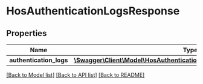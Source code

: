 # HosAuthenticationLogsResponse

## Properties
Name | Type | Description | Notes
------------ | ------------- | ------------- | -------------
**authentication_logs** | [**\Swagger\Client\Model\HosAuthenticationLogsResponseAuthenticationLogs[]**](HosAuthenticationLogsResponseAuthenticationLogs.md) |  | [optional] 

[[Back to Model list]](../README.md#documentation-for-models) [[Back to API list]](../README.md#documentation-for-api-endpoints) [[Back to README]](../README.md)


